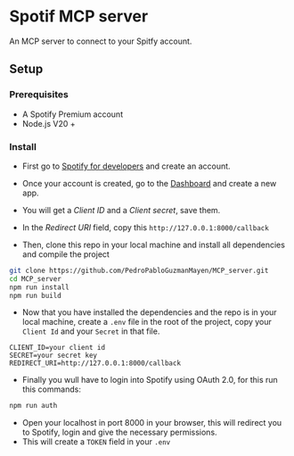 # Spotif MCP server

An MCP server to connect to your Spitfy account. 

## Setup

### Prerequisites

- A Spotify Premium account
- Node.js V20 +

### Install

- First go to [Spotify for developers](https://developer.spotify.com/) and create an account. 
- Once your account is created, go to the [Dashboard](https://developer.spotify.com/dashboard) and create a new app.
- You will get a *Client ID* and a *Client secret*, save them.
- In the *Redirect URI* field, copy this `http://127.0.0.1:8000/callback`


- Then, clone this repo in your local machine and install all dependencies and compile the project

```bash
git clone https://github.com/PedroPabloGuzmanMayen/MCP_server.git
cd MCP_server
npm run install
npm run build
```

- Now that you have installed the dependencies and the repo is in your local machine, create a `.env` file in the root of the project, copy your `Client Id` and your `Secret` in that file.

```.env
CLIENT_ID=your client id
SECRET=your secret key
REDIRECT_URI=http://127.0.0.1:8000/callback
```

- Finally you wull have to login into Spotify using OAuth 2.0, for this run this commands:

```bash
npm run auth
```

- Open your localhost in port 8000 in your browser, this will redirect you to Spotify, login and give the necessary permissions.
- This will create a `TOKEN` field in your `.env`



